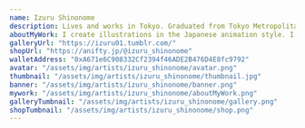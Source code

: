 ```yaml
---
name: Izuru Shinonome
description: Lives and works in Tokyo. Graduated from Tokyo Metropolitan Art High School, majoring in fine arts and design. Started working as an NFT artist in 2021. Anifty certified painter.
aboutMyWork: I create illustrations in the Japanese animation style. I want to bring my work to many foreign fans who are waiting for Japanese anime style NFT art.
galleryUrl: "https://izuru01.tumblr.com/"
shopUrl: "https://anifty.jp/@izuru_shinonome"
walletAddress: "0xA671e6C908332Cf2394f46ADE2B476D4E8fc9792"
avatar: "/assets/img/artists/izuru_shinonome/avatar.png"
thumbnail: "/assets/img/artists/izuru_shinonome/thumbnail.jpg"
banner: "/assets/img/artists/izuru_shinonome/banner.png"
mywork: "/assets/img/artists/izuru_shinonome/aboutMyWork.png"
galleryTumbnail: "/assets/img/artists/izuru_shinonome/gallery.png"
shopTumbnail: "/assets/img/artists/izuru_shinonome/shop.png"
---
```

